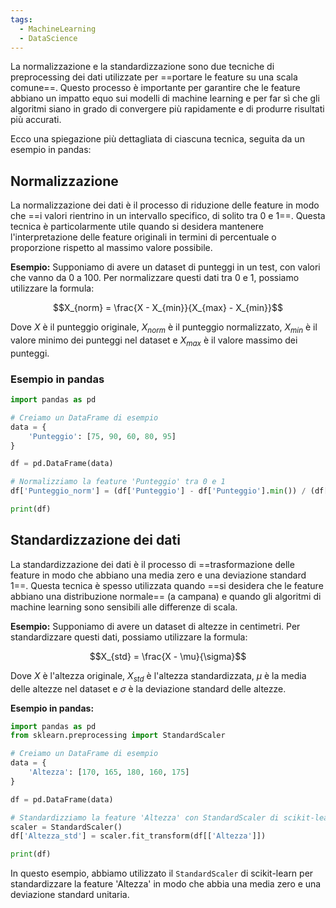 ```yaml
---
tags:
  - MachineLearning
  - DataScience
---
```

La normalizzazione e la standardizzazione sono due tecniche di preprocessing dei dati utilizzate per ==portare le feature su una scala comune==.
Questo processo è importante per garantire che le feature abbiano un impatto equo sui modelli di machine learning e per far sì che gli algoritmi siano in grado di convergere più rapidamente e di produrre risultati più accurati.

Ecco una spiegazione più dettagliata di ciascuna tecnica, seguita da un esempio in pandas:

## Normalizzazione

La normalizzazione dei dati è il processo di riduzione delle feature in modo che ==i valori rientrino in un intervallo specifico, di solito tra 0 e 1==.
Questa tecnica è particolarmente utile quando si desidera mantenere l'interpretazione delle feature originali in termini di percentuale o proporzione rispetto al massimo valore possibile.

**Esempio:** Supponiamo di avere un dataset di punteggi in un test, con valori che vanno da 0 a 100. Per normalizzare questi dati tra 0 e 1, possiamo utilizzare la formula:

$$X_{norm} = \frac{X - X_{min}}{X_{max} - X_{min}}$$

Dove $X$ è il punteggio originale, $X_{norm}$ è il punteggio normalizzato, $X_{min}$ è il valore minimo dei punteggi nel dataset e $X_{max}$ è il valore massimo dei punteggi.

### Esempio in pandas

```python
import pandas as pd

# Creiamo un DataFrame di esempio
data = {
    'Punteggio': [75, 90, 60, 80, 95]
}

df = pd.DataFrame(data)

# Normalizziamo la feature 'Punteggio' tra 0 e 1
df['Punteggio_norm'] = (df['Punteggio'] - df['Punteggio'].min()) / (df['Punteggio'].max() - df['Punteggio'].min())

print(df)
```

## Standardizzazione dei dati

La standardizzazione dei dati è il processo di ==trasformazione delle feature in modo che abbiano una media zero e una deviazione standard 1==.
Questa tecnica è spesso utilizzata quando ==si desidera che le feature abbiano una distribuzione normale== (a campana) e quando gli algoritmi di machine learning sono sensibili alle differenze di scala.

**Esempio:** Supponiamo di avere un dataset di altezze in centimetri. Per standardizzare questi dati, possiamo utilizzare la formula:

$$X_{std} = \frac{X - \mu}{\sigma}$$

Dove $X$ è l'altezza originale, $X_{std}$ è l'altezza standardizzata, $\mu$ è la media delle altezze nel dataset e $\sigma$ è la deviazione standard delle altezze.

**Esempio in pandas:**

```python
import pandas as pd
from sklearn.preprocessing import StandardScaler

# Creiamo un DataFrame di esempio
data = {
    'Altezza': [170, 165, 180, 160, 175]
}

df = pd.DataFrame(data)

# Standardizziamo la feature 'Altezza' con StandardScaler di scikit-learn
scaler = StandardScaler()
df['Altezza_std'] = scaler.fit_transform(df[['Altezza']])

print(df)
```

In questo esempio, abbiamo utilizzato il `StandardScaler` di scikit-learn per standardizzare la feature 'Altezza' in modo che abbia una media zero e una deviazione standard unitaria.